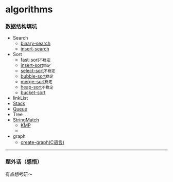 # algorithms
### 数据结构填坑
* Search
  * [binary-search](https://github.com/hapi666/Data-structure/blob/master/search/binary-search/BinarySearch.go)
  * [insert-search](https://github.com/hapi666/Data-structure/blob/master/search/insert-search/main.go)
* Sort
  * [fast-sort](https://github.com/hapi666/Data-structure/blob/master/sort/fast-sort/fastSort.go)`不稳定`
  * [insert-sort](https://github.com/hapi666/Data-structure/blob/master/sort/insert-sort/main.go)`稳定`
  * [select-sort](https://github.com/hapi666/Data-structure/blob/master/sort/select-sort/main.go)`不稳定`
  * [bubble-sort](https://github.com/hapi666/Data-structure/blob/master/sort/bubble-sort/main.go)`稳定`
  * [merge-sort](https://github.com/hapi666/Data-structure/blob/master/sort/merge-sort/main.go)`稳定`
  * [heap-sort](https://github.com/hapi666/Data-structure/blob/master/sort/heap-sort/main.go)`不稳定`
  * [bucket-sort](https://github.com/hapi666/Data-structure/blob/master/sort/bucket-sort/main.go)
* linkList
* [Stack](https://github.com/hapi666/algorithms/blob/master/stack/main.go)
* [Queue](https://github.com/hapi666/algorithms/blob/master/queue/main.go)
* Tree
* [StringMatch](https://github.com/hapi666/algorithms/blob/master/stringMatch)
   * [KMP](https://github.com/hapi666/algorithms/blob/master/stringMatch/KMP)
   * []()
* graph
  * [create-graph(C语言)](https://github.com/hapi666/Data-structure/blob/master/graph/graph.c)
---
### 题外话（感悟）
  有点想考研～